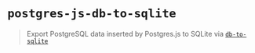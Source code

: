 # `postgres-js-db-to-sqlite`

> Export PostgreSQL data inserted by Postgres.js to SQLite via [`db-to-sqlite`](https://github.com/simonw/db-to-sqlite)
